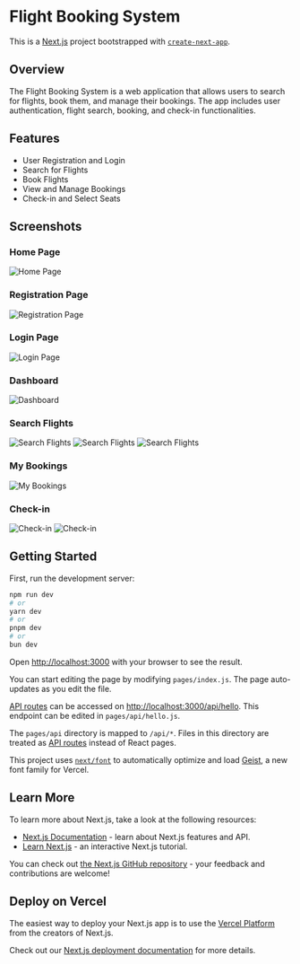 # Flight Booking System

This is a [Next.js](https://nextjs.org) project bootstrapped with [`create-next-app`](https://nextjs.org/docs/pages/api-reference/create-next-app).

## Overview

The Flight Booking System is a web application that allows users to search for flights, book them, and manage their bookings. The app includes user authentication, flight search, booking, and check-in functionalities.

## Features

- User Registration and Login
- Search for Flights
- Book Flights
- View and Manage Bookings
- Check-in and Select Seats

## Screenshots

### Home Page
![Home Page](screenshots/welcome.png)

### Registration Page
![Registration Page](screenshots/register.png)

### Login Page
![Login Page](screenshots/login.png)

### Dashboard
![Dashboard](screenshots/dashboard.png)

### Search Flights
![Search Flights](screenshots/search.png)
![Search Flights](screenshots/search2.png)
![Search Flights](screenshots/search%20(3).png)
### My Bookings
![My Bookings](screenshots/bookings.png)

### Check-in
![Check-in](screenshots/checkin%20(1).png)
![Check-in](screenshots/checkin%20(2).png)

## Getting Started

First, run the development server:

```bash
npm run dev
# or
yarn dev
# or
pnpm dev
# or
bun dev
```

Open [http://localhost:3000](http://localhost:3000) with your browser to see the result.

You can start editing the page by modifying `pages/index.js`. The page auto-updates as you edit the file.

[API routes](https://nextjs.org/docs/pages/building-your-application/routing/api-routes) can be accessed on [http://localhost:3000/api/hello](http://localhost:3000/api/hello). This endpoint can be edited in `pages/api/hello.js`.

The `pages/api` directory is mapped to `/api/*`. Files in this directory are treated as [API routes](https://nextjs.org/docs/pages/building-your-application/routing/api-routes) instead of React pages.

This project uses [`next/font`](https://nextjs.org/docs/pages/building-your-application/optimizing/fonts) to automatically optimize and load [Geist](https://vercel.com/font), a new font family for Vercel.

## Learn More

To learn more about Next.js, take a look at the following resources:

- [Next.js Documentation](https://nextjs.org/docs) - learn about Next.js features and API.
- [Learn Next.js](https://nextjs.org/learn-pages-router) - an interactive Next.js tutorial.

You can check out [the Next.js GitHub repository](https://github.com/vercel/next.js) - your feedback and contributions are welcome!

## Deploy on Vercel

The easiest way to deploy your Next.js app is to use the [Vercel Platform](https://vercel.com/new?utm_medium=default-template&filter=next.js&utm_source=create-next-app&utm_campaign=create-next-app-readme) from the creators of Next.js.

Check out our [Next.js deployment documentation](https://nextjs.org/docs/pages/building-your-application/deploying) for more details.
